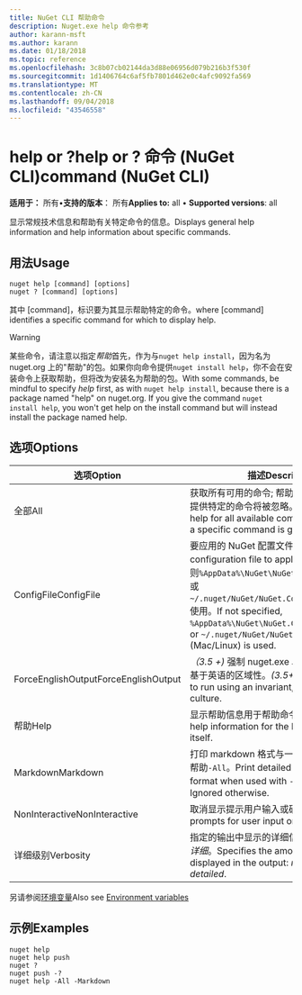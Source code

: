 ```yaml
---
title: NuGet CLI 帮助命令
description: Nuget.exe help 命令参考
author: karann-msft
ms.author: karann
ms.date: 01/18/2018
ms.topic: reference
ms.openlocfilehash: 3c8b07cb02144da3d88e06956d079b216b3f530f
ms.sourcegitcommit: 1d1406764c6af5fb7801d462e0c4afc9092fa569
ms.translationtype: MT
ms.contentlocale: zh-CN
ms.lasthandoff: 09/04/2018
ms.locfileid: "43546558"
---
```

# <a name="help-or--command-nuget-cli"></a><span data-ttu-id="b901e-103">help or ?</span><span class="sxs-lookup"><span data-stu-id="b901e-103">help or ?</span></span> <span data-ttu-id="b901e-104">命令 (NuGet CLI)</span><span class="sxs-lookup"><span data-stu-id="b901e-104">command (NuGet CLI)</span></span>

<span data-ttu-id="b901e-105">**适用于：** 所有&bullet;**支持的版本**： 所有</span><span class="sxs-lookup"><span data-stu-id="b901e-105">**Applies to:** all &bullet; **Supported versions**: all</span></span>

<span data-ttu-id="b901e-106">显示常规技术信息和帮助有关特定命令的信息。</span><span class="sxs-lookup"><span data-stu-id="b901e-106">Displays general help information and help information about specific commands.</span></span>

## <a name="usage"></a><span data-ttu-id="b901e-107">用法</span><span class="sxs-lookup"><span data-stu-id="b901e-107">Usage</span></span>

```cli
nuget help [command] [options]
nuget ? [command] [options]
```

<span data-ttu-id="b901e-108">其中 [command]，标识要为其显示帮助特定的命令。</span><span class="sxs-lookup"><span data-stu-id="b901e-108">where [command] identifies a specific command for which to display help.</span></span>

> [!Warning]
> <span data-ttu-id="b901e-109">某些命令，请注意以指定*帮助*首先，作为与`nuget help install`，因为名为 nuget.org 上的"帮助"的包。如果你向命令提供`nuget install help`，你不会在安装命令上获取帮助，但将改为安装名为帮助的包。</span><span class="sxs-lookup"><span data-stu-id="b901e-109">With some commands, be mindful to specify *help* first, as with `nuget help install`, because there is a package named "help" on nuget.org. If you give the command `nuget install help`, you won't get help on the install command but will instead install the package named help.</span></span>

## <a name="options"></a><span data-ttu-id="b901e-110">选项</span><span class="sxs-lookup"><span data-stu-id="b901e-110">Options</span></span>

| <span data-ttu-id="b901e-111">选项</span><span class="sxs-lookup"><span data-stu-id="b901e-111">Option</span></span> | <span data-ttu-id="b901e-112">描述</span><span class="sxs-lookup"><span data-stu-id="b901e-112">Description</span></span> |
| --- | --- |
| <span data-ttu-id="b901e-113">全部</span><span class="sxs-lookup"><span data-stu-id="b901e-113">All</span></span> | <span data-ttu-id="b901e-114">获取所有可用的命令; 帮助打印的详细的信息提供特定的命令将被忽略。</span><span class="sxs-lookup"><span data-stu-id="b901e-114">Print detailed help for all available commands; ignored if a specific command is given.</span></span> |
| <span data-ttu-id="b901e-115">ConfigFile</span><span class="sxs-lookup"><span data-stu-id="b901e-115">ConfigFile</span></span> | <span data-ttu-id="b901e-116">要应用的 NuGet 配置文件。</span><span class="sxs-lookup"><span data-stu-id="b901e-116">The NuGet configuration file to apply.</span></span> <span data-ttu-id="b901e-117">如果未指定，否则`%AppData%\NuGet\NuGet.Config`(Windows) 或`~/.nuget/NuGet/NuGet.Config`(Mac/Linux) 使用。</span><span class="sxs-lookup"><span data-stu-id="b901e-117">If not specified, `%AppData%\NuGet\NuGet.Config` (Windows) or `~/.nuget/NuGet/NuGet.Config` (Mac/Linux) is used.</span></span>|
| <span data-ttu-id="b901e-118">ForceEnglishOutput</span><span class="sxs-lookup"><span data-stu-id="b901e-118">ForceEnglishOutput</span></span> | <span data-ttu-id="b901e-119">*（3.5 +)* 强制 nuget.exe 以运行使用固定的、 基于英语的区域性。</span><span class="sxs-lookup"><span data-stu-id="b901e-119">*(3.5+)* Forces nuget.exe to run using an invariant, English-based culture.</span></span> |
| <span data-ttu-id="b901e-120">帮助</span><span class="sxs-lookup"><span data-stu-id="b901e-120">Help</span></span> | <span data-ttu-id="b901e-121">显示帮助信息用于帮助命令本身。</span><span class="sxs-lookup"><span data-stu-id="b901e-121">Displays help information for the help command itself.</span></span> |
| <span data-ttu-id="b901e-122">Markdown</span><span class="sxs-lookup"><span data-stu-id="b901e-122">Markdown</span></span> | <span data-ttu-id="b901e-123">打印 markdown 格式与一起使用时的详细的帮助`-All`。</span><span class="sxs-lookup"><span data-stu-id="b901e-123">Print detailed help in markdown format when used with `-All`.</span></span> <span data-ttu-id="b901e-124">否则将忽略。</span><span class="sxs-lookup"><span data-stu-id="b901e-124">Ignored otherwise.</span></span> |
| <span data-ttu-id="b901e-125">NonInteractive</span><span class="sxs-lookup"><span data-stu-id="b901e-125">NonInteractive</span></span> | <span data-ttu-id="b901e-126">取消显示提示用户输入或确认。</span><span class="sxs-lookup"><span data-stu-id="b901e-126">Suppresses prompts for user input or confirmations.</span></span> |
| <span data-ttu-id="b901e-127">详细级别</span><span class="sxs-lookup"><span data-stu-id="b901e-127">Verbosity</span></span> | <span data-ttu-id="b901e-128">指定的输出中显示的详细信息：*正常*，*静默*，*详细*。</span><span class="sxs-lookup"><span data-stu-id="b901e-128">Specifies the amount of detail displayed in the output: *normal*, *quiet*, *detailed*.</span></span> |

<span data-ttu-id="b901e-129">另请参阅[环境变量](cli-ref-environment-variables.md)</span><span class="sxs-lookup"><span data-stu-id="b901e-129">Also see [Environment variables](cli-ref-environment-variables.md)</span></span>

## <a name="examples"></a><span data-ttu-id="b901e-130">示例</span><span class="sxs-lookup"><span data-stu-id="b901e-130">Examples</span></span>

```cli
nuget help
nuget help push
nuget ?
nuget push -?
nuget help -All -Markdown
```
